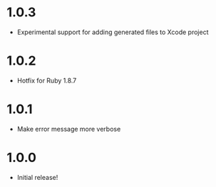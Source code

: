 # 1.0.3

- Experimental support for adding generated files to Xcode project

# 1.0.2

- Hotfix for Ruby 1.8.7

# 1.0.1

- Make error message more verbose

# 1.0.0

- Initial release!